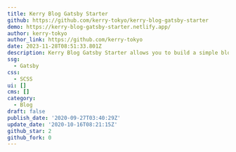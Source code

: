 ```yaml
---
title: Kerry Blog Gatsby Starter
github: https://github.com/kerry-tokyo/kerry-blog-gatsby-starter
demo: https://kerry-blog-gatsby-starter.netlify.app/
author: kerry-tokyo
author_link: https://github.com/kerry-tokyo
date: 2023-11-28T08:51:33.801Z
description: Kerry Blog Gatsby Starter allows you to build a simple blog.
ssg:
  - Gatsby
css:
  - SCSS
ui: []
cms: []
category:
  - Blog
draft: false
publish_date: '2020-09-27T03:40:29Z'
update_date: '2020-10-16T08:21:15Z'
github_star: 2
github_fork: 0
---
```

